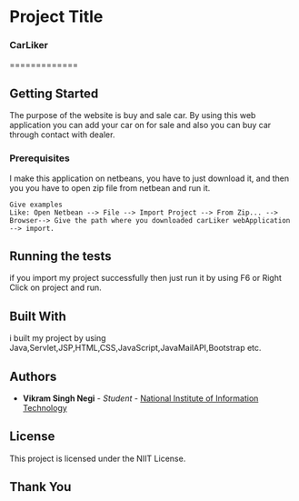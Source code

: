 

# Project Title
### CarLiker
=============
## Getting Started
The purpose of the website is buy and sale car. By using this web application you can add your car on for sale and
also you can buy car through contact with dealer.

### Prerequisites

I make this application on netbeans, you have to just download it,
and then you you have to open zip file from netbean and run it.

```
Give examples
Like: Open Netbean --> File --> Import Project --> From Zip... -->
Browser--> Give the path where you downloaded carLiker webApplication --> import.
```
## Running the tests

if you import my project successfully then just run it by using F6 or Right Click on project and run.


## Built With
i built my project by using Java,Servlet,JSP,HTML,CSS,JavaScript,JavaMailAPI,Bootstrap etc. 

## Authors

* **Vikram Singh Negi** - *Student* - [National Institute of Information Technology](http://www.niitstudent.com/)

## License

This project is licensed under the NIIT License.

## Thank You
